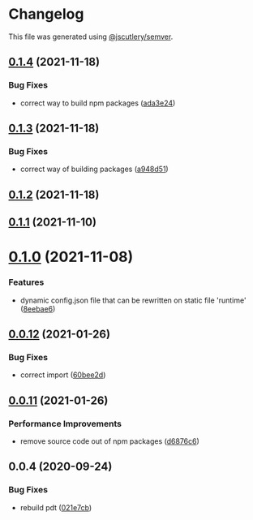 # Changelog

This file was generated using [@jscutlery/semver](https://github.com/jscutlery/semver).

## [0.1.4](https://github.com/platyplus/platydev/compare/util-data@0.1.3...util-data@0.1.4) (2021-11-18)


### Bug Fixes

* correct way to build npm packages ([ada3e24](https://github.com/platyplus/platydev/commit/ada3e24b39cc328f5918717ed76e45df764a464b))



## [0.1.3](https://github.com/platyplus/platydev/compare/util-data@0.1.2...util-data@0.1.3) (2021-11-18)


### Bug Fixes

* correct way of building packages ([a948d51](https://github.com/platyplus/platydev/commit/a948d51f2670215cbdadcaf15bbf99767617bc8d))



## [0.1.2](https://github.com/platyplus/platydev/compare/util-data@0.1.1...util-data@0.1.2) (2021-11-18)



## [0.1.1](https://github.com/platyplus/platydev/compare/util-data@0.1.0...util-data@0.1.1) (2021-11-10)

# [0.1.0](https://github.com/platyplus/platydev/compare/util-data@0.0.12...util-data@0.1.0) (2021-11-08)

### Features

- dynamic config.json file that can be rewritten on static file 'runtime' ([8eebae6](https://github.com/platyplus/platydev/commit/8eebae64d4039e6a05503abb58b03c11dfaaf9b6))

## [0.0.12](https://github.com/platyplus/platyplus/compare/@platyplus/data@0.0.11...@platyplus/data@0.0.12) (2021-01-26)

### Bug Fixes

- correct import ([60bee2d](https://github.com/platyplus/platyplus/commit/60bee2d62db7b84b83e2ae9410685219012f6244))

## [0.0.11](https://github.com/platyplus/platyplus/compare/@platyplus/data@0.0.10...@platyplus/data@0.0.11) (2021-01-26)

### Performance Improvements

- remove source code out of npm packages ([d6876c6](https://github.com/platyplus/platyplus/commit/d6876c64efa6f12afd9aa0fd5c618c0e3ba3c705))

## 0.0.4 (2020-09-24)

### Bug Fixes

- rebuild pdt ([021e7cb](https://github.com/platyplus/platyplus/commit/021e7cb617ad0fe251d134395196050f64c72d08))
